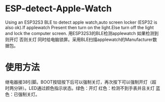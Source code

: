 # ESP-detect-Apple-Watch
Using an ESP32S3 BLE to detect apple watch,auto screen locker (ESP32 is also ok).If applewatch Present then turn on the light.Else turn off the light and lock the computer screen.
用ESP32S3的BLE检测applewatch 如果检测到则开灯 否则关灯 同时给电脑锁屏。采用BLE扫描applewatch的Manufacturer数据包。
#  使用方法
继电器接38引脚。BOOT按钮按下后可以强制关灯，再次按下可以强制开灯（超时两分钟）。LED通过颜色指示状态。绿色：开灯 红色：检测不到手表并且关灯 蓝色：已强制关灯。
